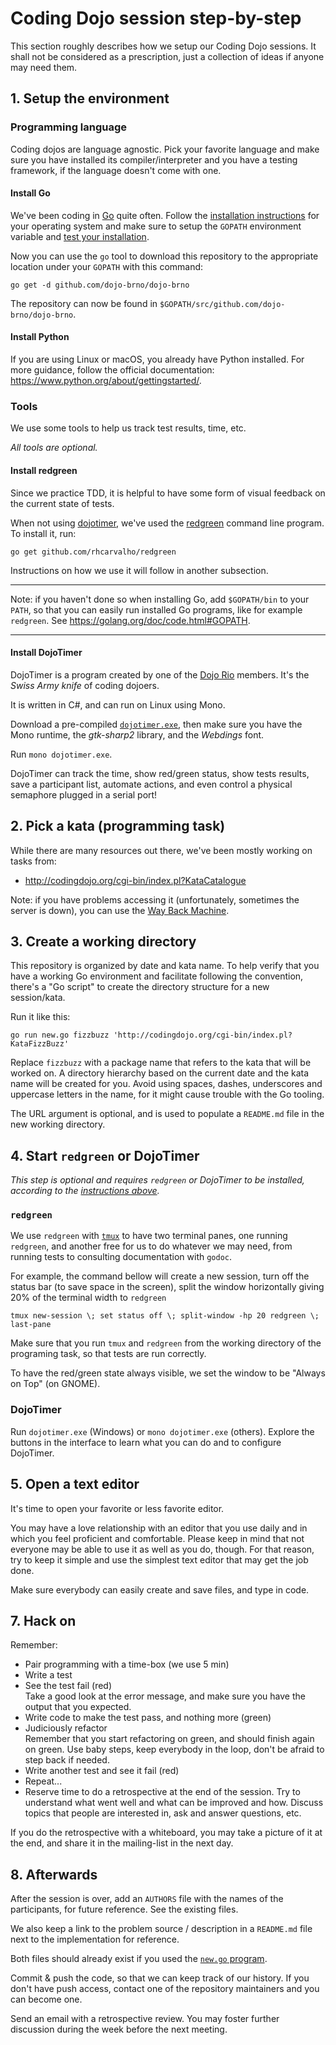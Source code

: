 # Coding Dojo session step-by-step

This section roughly describes how we setup our Coding Dojo sessions. It shall
not be considered as a prescription, just a collection of ideas if anyone may
need them.


## 1. Setup the environment

### Programming language

Coding dojos are language agnostic. Pick your favorite language and make sure
you have installed its compiler/interpreter and you have a testing framework, if
the language doesn't come with one.

#### Install Go

We've been coding in [Go](https://golang.org) quite often. Follow the
[installation instructions](https://golang.org/doc/install) for your operating
system and make sure to setup the `GOPATH` environment variable and [test your installation](https://golang.org/doc/install#testing).

Now you can use the `go` tool to download this repository to the appropriate
location under your `GOPATH` with this command:

```
go get -d github.com/dojo-brno/dojo-brno
```

The repository can now be found in `$GOPATH/src/github.com/dojo-brno/dojo-brno`.

#### Install Python

If you are using Linux or macOS, you already have Python installed.
For more guidance, follow the official documentation: https://www.python.org/about/gettingstarted/.

### Tools

We use some tools to help us track test results, time, etc.

*All tools are optional.*

#### Install redgreen

Since we practice TDD, it is helpful to have some form of visual feedback on the
current state of tests.

When not using [dojotimer](https://github.com/juanplopes/dojotimer), we've used
the [redgreen](https://github.com/rhcarvalho/redgreen) command line program. To
install it, run:

```
go get github.com/rhcarvalho/redgreen
```

Instructions on how we use it will follow in another subsection.

---

Note: if you haven't done so when installing Go, add `$GOPATH/bin` to your
`PATH`, so that you can easily run installed Go programs, like for example
`redgreen`. See https://golang.org/doc/code.html#GOPATH.

---

#### Install DojoTimer

DojoTimer is a program created by one of the [Dojo Rio](https://dojorio.org/)
members. It's the *Swiss Army knife* of coding dojoers.

It is written in C#, and can run on Linux using Mono.

Download a pre-compiled [`dojotimer.exe`](http://www.juanlopes.net/dojotimer/),
then make sure you have the Mono runtime, the *gtk-sharp2* library, and the
*Webdings* font.

Run `mono dojotimer.exe`.

DojoTimer can track the time, show red/green status, show tests results, save a
participant list, automate actions, and even control a physical semaphore
plugged in a serial port!

## 2. Pick a kata (programming task)

While there are many resources out there, we've been mostly working on tasks
from:

* http://codingdojo.org/cgi-bin/index.pl?KataCatalogue

Note: if you have problems accessing it (unfortunately, sometimes the server
is down), you can use the [Way Back Machine](https://web.archive.org/web/http://codingdojo.org/cgi-bin/index.pl?KataCatalogue).

## 3. Create a working directory

This repository is organized by date and kata name. To help verify that you have
a working Go environment and facilitate following the convention, there's a "Go
script" to create the directory structure for a new session/kata.

Run it like this:

```
go run new.go fizzbuzz 'http://codingdojo.org/cgi-bin/index.pl?KataFizzBuzz'
```

Replace `fizzbuzz` with a package name that refers to the kata that will be
worked on. A directory hierarchy based on the current date and the kata name
will be created for you. Avoid using spaces, dashes, underscores and
uppercase letters in the name, for it might cause trouble with the Go tooling.

The URL argument is optional, and is used to populate a `README.md` file in the
new working directory.


## 4. Start `redgreen` or DojoTimer

*This step is optional and requires `redgreen` or DojoTimer to be installed,
according to the [instructions above](#tools).*

### `redgreen`

We use `redgreen` with [`tmux`](https://tmux.github.io/) to have two terminal
panes, one running `redgreen`, and another free for us to do whatever we may
need, from running tests to consulting documentation with `godoc`.

For example, the command bellow will create a new session, turn off the status
bar (to save space in the screen), split the window horizontally giving 20% of
the terminal width to `redgreen`

```
tmux new-session \; set status off \; split-window -hp 20 redgreen \; last-pane
```

Make sure that you run `tmux` and `redgreen` from the working directory of the
programing task, so that tests are run correctly.

To have the red/green state always visible, we set the window to be "Always on
Top" (on GNOME).

### DojoTimer

Run `dojotimer.exe` (Windows) or `mono dojotimer.exe` (others). Explore the
buttons in the interface to learn what you can do and to configure DojoTimer.

## 5. Open a text editor

It's time to open your favorite or less favorite editor.

You may have a love relationship with an editor that you use daily and in which
you feel proficient and comfortable. Please keep in mind that not everyone may
be able to use it as well as you do, though. For that reason, try to keep it
simple and use the simplest text editor that may get the job done.

Make sure everybody can easily create and save files, and type in code.


## 7. Hack on

Remember:

* Pair programming with a time-box (we use 5 min)
* Write a test
* See the test fail (red)  
  Take a good look at the error message, and make sure you have the output that
  you expected.
* Write code to make the test pass, and nothing more (green)
* Judiciously refactor  
  Remember that you start refactoring on green, and should finish again on
  green. Use baby steps, keep everybody in the loop, don't be afraid to step
  back if needed.
* Write another test and see it fail (red)
* Repeat...
* Reserve time to do a retrospective at the end of the session. Try to
  understand what went well and what can be improved and how. Discuss topics
  that people are interested in, ask and answer questions, etc.

If you do the retrospective with a whiteboard, you may take a picture of it at
the end, and share it in the mailing-list in the next day.


## 8. Afterwards

After the session is over, add an `AUTHORS` file with the names of the
participants, for future reference. See the existing files.

We also keep a link to the problem source / description in a `README.md` file
next to the implementation for reference.

Both files should already exist if you used the [`new.go`
program](#3-create-a-working-directory).

Commit & push the code, so that we can keep track of our history. If you don't
have push access, contact one of the repository maintainers and you can become
one.

Send an email with a retrospective review. You may foster further discussion
during the week before the next meeting.

